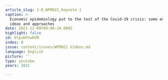 ```yaml
---
article_slug: 1-0_WPRN21_Keynote 1
caption: >-
  Economic epidemiology put to the test of the Covid-19 crisis: some emerging
  ideas and approaches
date: 2021-12-09T09:00:24.000Z
highlight: false
id: EtpubPswH2M
index: 0
issue: content/issues/WPRN21 Videos.md
language: English
picture: ''
type: youtube
years: 2021

---
```

